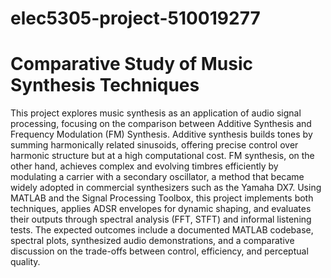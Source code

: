 # elec5305-project-510019277
# Comparative Study of Music Synthesis Techniques

This project explores music synthesis as an application of audio signal processing, focusing on the comparison between Additive Synthesis and Frequency Modulation (FM) Synthesis. Additive synthesis builds tones by summing harmonically related sinusoids, offering precise control over harmonic structure but at a high computational cost. FM synthesis, on the other hand, achieves complex and evolving timbres efficiently by modulating a carrier with a secondary oscillator, a method that became widely adopted in commercial synthesizers such as the Yamaha DX7. Using MATLAB and the Signal Processing Toolbox, this project implements both techniques, applies ADSR envelopes for dynamic shaping, and evaluates their outputs through spectral analysis (FFT, STFT) and informal listening tests. The expected outcomes include a documented MATLAB codebase, spectral plots, synthesized audio demonstrations, and a comparative discussion on the trade-offs between control, efficiency, and perceptual quality.
